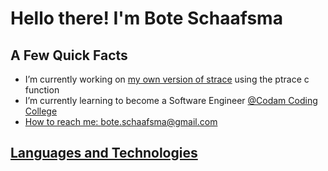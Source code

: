 <h1 align="left" id="macropower-title">Hello there! I'm Bote Schaafsma</h1>
<h2>A Few Quick Facts</h2>
<ul>
  <li>I’m currently working on <a href="https://github.com/Bootjan/ft_strace">my own version of strace</a> using the ptrace c function</li>
  <li>I’m currently learning to become a Software Engineer <a href="https://www.codam.nl">@Codam Coding College</li>
  <li>How to reach me: <a href="mailto:bote.schaafsma@gmail.com">bote.schaafsma@gmail.com</li>
</ul>
<h2>Languages and Technologies</h2>
    
